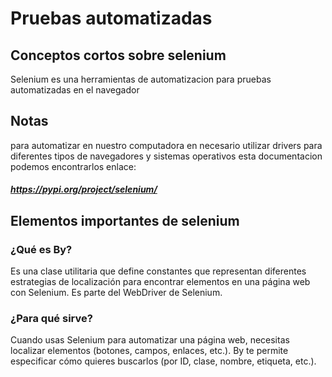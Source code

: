 # Pruebas automatizadas

## Conceptos cortos sobre selenium

Selenium es una herramientas de automatizacion para pruebas automatizadas en el
navegador

## Notas
para automatizar en nuestro computadora en necesario utilizar drivers para diferentes tipos
de navegadores y sistemas operativos esta documentacion podemos encontrarlos
enlace: 
##### https://pypi.org/project/selenium/

## Elementos importantes de selenium
### ¿Qué es By?
Es una clase utilitaria que define constantes que representan diferentes estrategias de localización para encontrar elementos en una página web con Selenium. Es parte del WebDriver de Selenium.

### ¿Para qué sirve?
Cuando usas Selenium para automatizar una página web, necesitas localizar elementos (botones, campos, enlaces, etc.). By te permite especificar cómo quieres buscarlos (por ID, clase, nombre, etiqueta, etc.).

